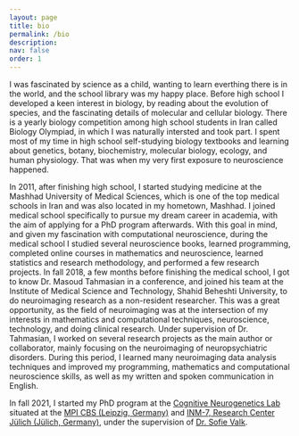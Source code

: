 ```yaml
---
layout: page
title: bio
permalink: /bio
description: 
nav: false
order: 1
---
```


I was fascinated by science as a child, wanting to learn everthing there is in the world, and the school library was my happy place. Before high school I developed a keen interest in biology, by reading about the evolution of species, and the fascinating details of molecular and cellular biology. There is a yearly biology competition among high school students in Iran called Biology Olympiad, in which I was naturally intersted and took part. I spent most of my time in high school self-studying biology textbooks and learning about genetics, botany, biochemistry, molecular biology, ecology, and human physiology. That was when my very first exposure to neuroscience happened.

In 2011, after finishing high school, I started studying medicine at the Mashhad University of Medical Sciences, which is one of the top medical schools in Iran and was also located in my hometown, Mashhad. I joined medical school specifically to pursue my dream career in academia, with the aim of applying for a PhD program afterwards. With this goal in mind, and given my fascination with computational neuroscience, during the medical school I studied several neuroscience books, learned programming, completed online courses in mathematics and neuroscience, learned statistics and research methodology, and performed a few research projects. In fall 2018, a few months before finishing the medical school, I got to know Dr. Masoud Tahmasian in a conference, and joined his team at the Institute of Medical Science and Technology, Shahid Beheshti University, to do neuroimaging research as a non-resident researcher. This was a great opportunity, as the field of neuroimaging was at the intersection of my interests in mathematics and computational techniques, neuroscience, technology, and doing clinical research. Under supervision of Dr. Tahmasian, I worked on several research projects as the main author or collaborator, mainly focusing on the neuroimaging of neuropsychiatric disorders. During this period, I learned many neuroimaging data analysis techniques and improved my programming, mathematics and computational neuroscience skills, as well as my written and spoken communication in English.

In fall 2021, I started my PhD program at the [Cognitive Neurogenetics Lab](https://cng-lab.github.io/) situated at the [MPI CBS (Leipzig, Germany)](http://www.cbs.mpg.de/) and [INM-7, Research Center Jülich (Jülich, Germany)](https://www.fz-juelich.de/inm/inm-7/EN/Home/home_node.html), under the supervision of [Dr. Sofie Valk](https://www.fz-juelich.de/SharedDocs/Personen/INM/INM-7/EN/valk_s.html).